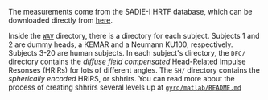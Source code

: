 The measurements come from the SADIE-I HRTF database, which can be downloaded directly from [here](https://www.york.ac.uk/sadie-project/database_old.html). 

Inside the [`WAV`](WAV/) directory, there is a directory for each subject. Subjects 1 and 2 are dummy heads, a KEMAR and a Neumann KU100, respectively. Subjects 3-20 are human subjects. In each subject's directory, the `DFC/` directory contains the _diffuse field compensated_ Head-Related Impulse Resonses (HRIRs) for lots of different angles. The `SH/` directory contains the _spherically encoded_ HRIRS, or shhrirs. You can read more about the process of creating shhrirs several levels up at [`gyro/matlab/README.md`](../../../../../matlab/README.md)